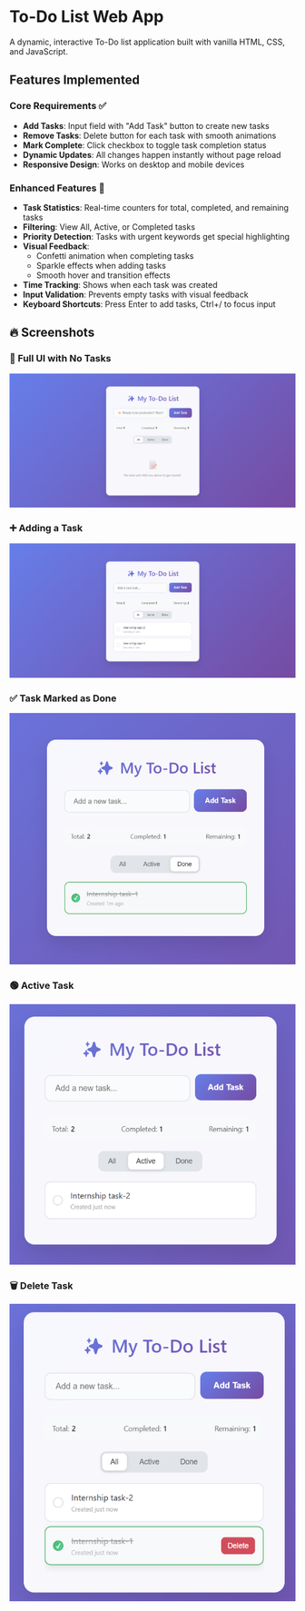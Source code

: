 # To-Do List Web App

A dynamic, interactive To-Do list application built with vanilla HTML, CSS, and JavaScript.

## Features Implemented

### Core Requirements ✅

- **Add Tasks**: Input field with "Add Task" button to create new tasks
- **Remove Tasks**: Delete button for each task with smooth animations
- **Mark Complete**: Click checkbox to toggle task completion status
- **Dynamic Updates**: All changes happen instantly without page reload
- **Responsive Design**: Works on desktop and mobile devices

### Enhanced Features 🚀

- **Task Statistics**: Real-time counters for total, completed, and remaining tasks
- **Filtering**: View All, Active, or Completed tasks
- **Priority Detection**: Tasks with urgent keywords get special highlighting
- **Visual Feedback**:
  - Confetti animation when completing tasks
  - Sparkle effects when adding tasks
  - Smooth hover and transition effects
- **Time Tracking**: Shows when each task was created
- **Input Validation**: Prevents empty tasks with visual feedback
- **Keyboard Shortcuts**: Press Enter to add tasks, Ctrl+/ to focus input

## 🔥 Screenshots

### 📝 Full UI with No Tasks

![Empty State](screenshots/ui.png)

### ➕ Adding a Task

![Add Task](screenshots/addTask.png)

### ✅ Task Marked as Done

![Task Completed](screenshots/completedTask.png)

### 🟢 Active Task

![Active Task](screenshots/activeTask.png)

### 🗑️ Delete Task

![Delete Task](screenshots/deleteTask.png)
